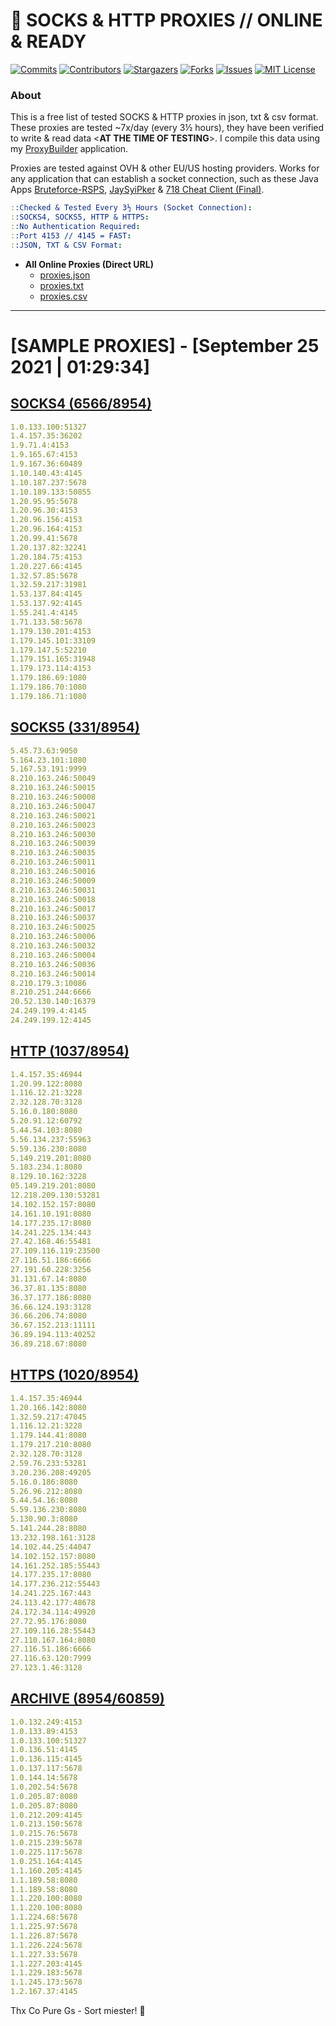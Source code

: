 <!-- MARKDOWN LINKS & IMAGES -->
<!-- https://www.markdownguide.org/basic-syntax/#reference-style-links -->
[contributors-shield]: https://img.shields.io/github/contributors/jetkai/proxy-list?style=for-the-badge
[contributors-url]: https://github.com/jetkai/proxy-list/graphs/contributors
[forks-shield]: https://img.shields.io/github/forks/jetkai/proxy-list?style=for-the-badge
[forks-url]: https://github.com/jetkai/proxy-list/network/members
[stars-shield]: https://img.shields.io/github/stars/jetkai/proxy-list?style=for-the-badge
[stars-url]: https://github.com/jetkai/proxy-list/stargazers
[issues-shield]: https://img.shields.io/github/issues/jetkai/proxy-list?style=for-the-badge
[issues-url]: https://github.com/jetkai/proxy-list/issues
[license-shield]: https://img.shields.io/github/license/jetkai/proxy-list?style=for-the-badge
[license-url]: https://github.com/jetkai/proxy-list/blob/main/LICENSE
[commit-shield]: https://img.shields.io/github/last-commit/jetkai/proxy-list?style=for-the-badge
[commit-url]: https://github.com/jetkai/proxy-list/commits/main

# 🎁 SOCKS & HTTP PROXIES // ONLINE & READY

[![Commits][commit-shield]][commit-url]
[![Contributors][contributors-shield]][contributors-url]
[![Stargazers][stars-shield]][stars-url]
[![Forks][forks-shield]][forks-url]
[![Issues][issues-shield]][issues-url]
[![MIT License][license-shield]][license-url]

### About
This is a free list of tested SOCKS & HTTP proxies in json, txt & csv format. These proxies are tested ~7x/day (every 3½ hours), they have been verified to write & read data <**AT THE TIME OF TESTING**>. I compile this data using my [ProxyBuilder](https://github.com/jetkai/ProxyBuilder) application.

Proxies are tested against OVH & other EU/US hosting providers. Works for any application that can establish a socket connection, such as these Java Apps [Bruteforce-RSPS](https://github.com/KaiBurton/Bruteforce-RSPS), [JaySyiPker](https://github.com/JayArrowz/JaySyiPker) & [718 Cheat Client (Final)](https://github.com/KaiBurton/718-Cheat-Client-Final). 

```yaml
::Checked & Tested Every 3½ Hours (Socket Connection):
::SOCKS4, SOCKS5, HTTP & HTTPS:
::No Authentication Required:
::Port 4153 // 4145 = FAST:
::JSON, TXT & CSV Format:
```

- **All Online Proxies (Direct URL)**
  - [proxies.json](https://raw.githubusercontent.com/jetkai/proxy-list/main/proxies.json)
  - [proxies.txt](https://raw.githubusercontent.com/jetkai/proxy-list/main/proxies.txt)
  - [proxies.csv](https://raw.githubusercontent.com/jetkai/proxy-list/main/proxies.csv)

---

# [SAMPLE PROXIES] - [September 25 2021 | 01:29:34]

## [SOCKS4 (6566/8954)](https://raw.githubusercontent.com/jetkai/proxy-list/main/proxies-socks4.txt)
```yaml
1.0.133.100:51327
1.4.157.35:36202
1.9.71.4:4153
1.9.165.67:4153
1.9.167.36:60489
1.10.140.43:4145
1.10.187.237:5678
1.10.189.133:50855
1.20.95.95:5678
1.20.96.30:4153
1.20.96.156:4153
1.20.96.164:4153
1.20.99.41:5678
1.20.137.82:32241
1.20.184.75:4153
1.20.227.66:4145
1.32.57.85:5678
1.32.59.217:31981
1.53.137.84:4145
1.53.137.92:4145
1.55.241.4:4145
1.71.133.58:5678
1.179.130.201:4153
1.179.145.101:33109
1.179.147.5:52210
1.179.151.165:31948
1.179.173.114:4153
1.179.186.69:1080
1.179.186.70:1080
1.179.186.71:1080
```

## [SOCKS5 (331/8954)](https://raw.githubusercontent.com/jetkai/proxy-list/main/proxies-socks5.txt)
```yaml
5.45.73.63:9050
5.164.23.101:1080
5.167.53.191:9999
8.210.163.246:50049
8.210.163.246:50015
8.210.163.246:50008
8.210.163.246:50047
8.210.163.246:50021
8.210.163.246:50023
8.210.163.246:50030
8.210.163.246:50039
8.210.163.246:50035
8.210.163.246:50011
8.210.163.246:50016
8.210.163.246:50009
8.210.163.246:50031
8.210.163.246:50018
8.210.163.246:50017
8.210.163.246:50037
8.210.163.246:50025
8.210.163.246:50006
8.210.163.246:50032
8.210.163.246:50004
8.210.163.246:50036
8.210.163.246:50014
8.210.179.3:10086
8.210.251.244:6666
20.52.130.140:16379
24.249.199.4:4145
24.249.199.12:4145
```

## [HTTP (1037/8954)](https://raw.githubusercontent.com/jetkai/proxy-list/main/proxies-http.txt)
```yaml
1.4.157.35:46944
1.20.99.122:8080
1.116.12.21:3228
2.32.128.70:3128
5.16.0.180:8080
5.20.91.12:60792
5.44.54.103:8080
5.56.134.237:55963
5.59.136.230:8080
5.149.219.201:8080
5.183.234.1:8080
8.129.10.162:3228
05.149.219.201:8080
12.218.209.130:53281
14.102.152.157:8080
14.161.10.191:8080
14.177.235.17:8080
14.241.225.134:443
27.42.168.46:55481
27.109.116.119:23500
27.116.51.186:6666
27.191.60.228:3256
31.131.67.14:8080
36.37.81.135:8080
36.37.177.186:8080
36.66.124.193:3128
36.66.206.74:8080
36.67.152.213:11111
36.89.194.113:40252
36.89.218.67:8080
```

## [HTTPS (1020/8954)](https://raw.githubusercontent.com/jetkai/proxy-list/main/proxies-https.txt)
```yaml
1.4.157.35:46944
1.20.166.142:8080
1.32.59.217:47045
1.116.12.21:3228
1.179.144.41:8080
1.179.217.210:8080
2.32.128.70:3128
2.59.76.233:53281
3.20.236.208:49205
5.16.0.186:8080
5.26.96.212:8080
5.44.54.16:8080
5.59.136.230:8080
5.130.90.3:8080
5.141.244.28:8080
13.232.198.161:3128
14.102.44.25:44047
14.102.152.157:8080
14.161.252.185:55443
14.177.235.17:8080
14.177.236.212:55443
14.241.225.167:443
24.113.42.177:48678
24.172.34.114:49920
27.72.95.176:8080
27.109.116.28:55443
27.110.167.164:8080
27.116.51.186:6666
27.116.63.120:7999
27.123.1.46:3128
```

## [ARCHIVE (8954/60859)](https://raw.githubusercontent.com/jetkai/proxy-list/main/archive/working-proxies-history.txt)
```yaml
1.0.132.249:4153
1.0.133.89:4153
1.0.133.100:51327
1.0.136.51:4145
1.0.136.115:4145
1.0.137.117:5678
1.0.144.14:5678
1.0.202.54:5678
1.0.205.87:8080
1.0.205.87:8080
1.0.212.209:4145
1.0.213.150:5678
1.0.215.76:5678
1.0.215.239:5678
1.0.225.117:5678
1.0.251.164:4145
1.1.160.205:4145
1.1.189.58:8080
1.1.189.58:8080
1.1.220.100:8080
1.1.220.100:8080
1.1.224.68:5678
1.1.225.97:5678
1.1.226.87:5678
1.1.226.224:5678
1.1.227.33:5678
1.1.227.203:4145
1.1.229.183:5678
1.1.245.173:5678
1.2.167.37:4145
```



Thx Co Pure Gs - Sort miester! 💟